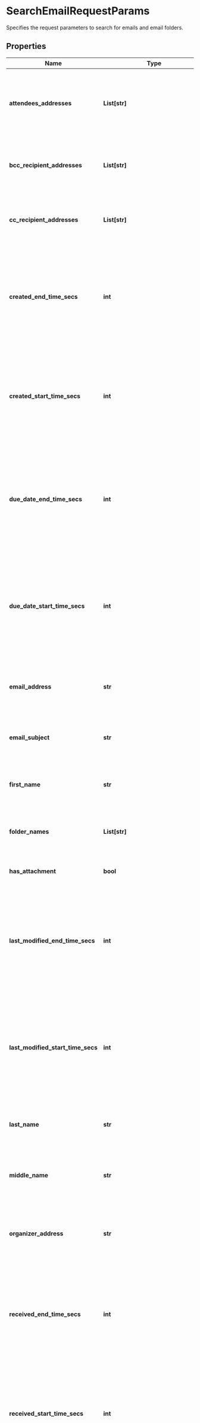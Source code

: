 # SearchEmailRequestParams

Specifies the request parameters to search for emails and email folders.

## Properties

Name | Type | Description | Notes
------------ | ------------- | ------------- | -------------
**attendees_addresses** | **List[str]** | Filters the calendar items which have specified email addresses as attendees. | [optional] 
**bcc_recipient_addresses** | **List[str]** | Filters the emails which are sent to specified email addresses in BCC. | [optional] 
**cc_recipient_addresses** | **List[str]** | Filters the emails which are sent to specified email addresses in CC. | [optional] 
**created_end_time_secs** | **int** | Specifies the end time in Unix timestamp epoch in seconds where the created time of the email/item is less than specified value. | [optional] 
**created_start_time_secs** | **int** | Specifies the start time in Unix timestamp epoch in seconds where the created time of the email/item is more than specified value. | [optional] 
**due_date_end_time_secs** | **int** | Specifies the end time in Unix timestamp epoch in seconds where the last modification time of the email/item is less than specified value. | [optional] 
**due_date_start_time_secs** | **int** | Specifies the start time in Unix timestamp epoch in seconds where the last modification time of the email/item is more than specified value. | [optional] 
**email_address** | **str** | Filters the contact items which have specified text in email address. | [optional] 
**email_subject** | **str** | Filters the emails which have the specified text in its subject. | [optional] 
**first_name** | **str** | Filters the contacts with specified text in first name. | [optional] 
**folder_names** | **List[str]** | Filters the emails which are categorized to specified folders. | [optional] 
**has_attachment** | **bool** | Filters the emails which have attachment. | [optional] 
**last_modified_end_time_secs** | **int** | Specifies the end time in Unix timestamp epoch in seconds where the last modification time of the email/item is less than specified value. | [optional] 
**last_modified_start_time_secs** | **int** | Specifies the start time in Unix timestamp epoch in seconds where the last modification time of the email/item is more than specified value. | [optional] 
**last_name** | **str** | Filters the contacts with specified text in last name. | [optional] 
**middle_name** | **str** | Filters the contacts with specified text in middle name. | [optional] 
**organizer_address** | **str** | Filters the calendar items which are organized by specified User&#39;s email address. | [optional] 
**received_end_time_secs** | **int** | Specifies the end time in Unix timestamp epoch in seconds where the received time of the email is less than specified value. | [optional] 
**received_start_time_secs** | **int** | Specifies the start time in Unix timestamp epoch in seconds where the received time of the email is more than specified value. | [optional] 
**recipient_addresses** | **List[str]** | Filters the emails which are sent to specified email addresses. | [optional] 
**sender_address** | **str** | Filters the emails which are received from specified User&#39;s email address. | [optional] 
**source_environment** | **str** | Specifies the source environment. | [optional] 
**task_status_types** | **List[str]** | Specifies a list of task item status types. Task items having status within the given types will be returned. | [optional] 
**types** | **List[str]** | Specifies a list of mailbox item types. Only items within the given types will be returned. | [optional] 
**o365_params** | [**O365SearchEmailsRequestParams**](O365SearchEmailsRequestParams.md) |  | [optional] 

## Example

```python
from cohesity_sdk.cluster.models.search_email_request_params import SearchEmailRequestParams

# TODO update the JSON string below
json = "{}"
# create an instance of SearchEmailRequestParams from a JSON string
search_email_request_params_instance = SearchEmailRequestParams.from_json(json)
# print the JSON string representation of the object
print(SearchEmailRequestParams.to_json())

# convert the object into a dict
search_email_request_params_dict = search_email_request_params_instance.to_dict()
# create an instance of SearchEmailRequestParams from a dict
search_email_request_params_from_dict = SearchEmailRequestParams.from_dict(search_email_request_params_dict)
```
[[Back to Model list]](../README.md#documentation-for-models) [[Back to API list]](../README.md#documentation-for-api-endpoints) [[Back to README]](../README.md)


